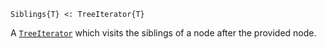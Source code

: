 ```
Siblings{T} <: TreeIterator{T}
```

A [`TreeIterator`](@ref) which visits the siblings of a node after the provided node.
